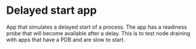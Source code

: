 # Delayed start app

App that simulates a delayed start of a process. The app has a readiness probe that will become available after a delay.
This is to test node draining with apps that have a PDB and are slow to start.
